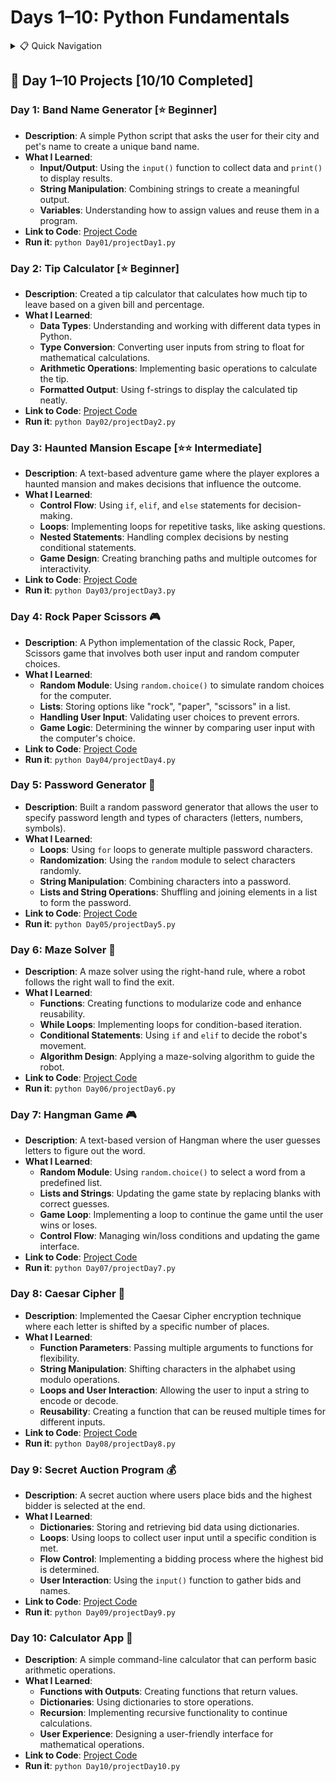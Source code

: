 <a id="day-1-10"></a>

# Days 1–10: Python Fundamentals

<details>
<summary>📋 Quick Navigation</summary>

- [Day 1: Band Name Generator](#day1)
- [Day 2: Tip Calculator](#day2)
- [Day 3: Haunted Mansion Escape](#day3)
- [Day 4: Rock Paper Scissors](#day4)
- [Day 5: Password Generator](#day5)
- [Day 6: Maze Solver](#day6)
- [Day 7: Hangman Game](#day7)
- [Day 8: Caesar Cipher](#day8)
- [Day 9: Secret Auction Program](#day9)
- [Day 10: Calculator App](#day10)

</details>

## 📅 Day 1–10 Projects [10/10 Completed]

<a id="day1"></a>
### Day 1: **Band Name Generator** [⭐ Beginner]

- **Description**: A simple Python script that asks the user for their city and pet's name to create a unique band name.
- **What I Learned**:
  - **Input/Output**: Using the `input()` function to collect data and `print()` to display results.
  - **String Manipulation**: Combining strings to create a meaningful output.
  - **Variables**: Understanding how to assign values and reuse them in a program.
- **Link to Code**: [Project Code](Day01/projectDay1.py)
- **Run it**: `python Day01/projectDay1.py`

<a id="day2"></a>
### Day 2: **Tip Calculator** [⭐ Beginner]

- **Description**: Created a tip calculator that calculates how much tip to leave based on a given bill and percentage.
- **What I Learned**:
  - **Data Types**: Understanding and working with different data types in Python.
  - **Type Conversion**: Converting user inputs from string to float for mathematical calculations.
  - **Arithmetic Operations**: Implementing basic operations to calculate the tip.
  - **Formatted Output**: Using f-strings to display the calculated tip neatly.
- **Link to Code**: [Project Code](Day02/projectDay2.py)
- **Run it**: `python Day02/projectDay2.py`

<a id="day3"></a>
### Day 3: **Haunted Mansion Escape** [⭐⭐ Intermediate]

- **Description**: A text-based adventure game where the player explores a haunted mansion and makes decisions that influence the outcome.
- **What I Learned**:
  - **Control Flow**: Using `if`, `elif`, and `else` statements for decision-making.
  - **Loops**: Implementing loops for repetitive tasks, like asking questions.
  - **Nested Statements**: Handling complex decisions by nesting conditional statements.
  - **Game Design**: Creating branching paths and multiple outcomes for interactivity.
- **Link to Code**: [Project Code](Day03/projectDay3.py)
- **Run it**: `python Day03/projectDay3.py`

<a id="day4"></a>
### Day 4: **Rock Paper Scissors** 🎮

- **Description**: A Python implementation of the classic Rock, Paper, Scissors game that involves both user input and random computer choices.
- **What I Learned**:
  - **Random Module**: Using `random.choice()` to simulate random choices for the computer.
  - **Lists**: Storing options like "rock", "paper", "scissors" in a list.
  - **Handling User Input**: Validating user choices to prevent errors.
  - **Game Logic**: Determining the winner by comparing user input with the computer's choice.
- **Link to Code**: [Project Code](Day04/projectDay4.py)
- **Run it**: `python Day04/projectDay4.py`

<a id="day5"></a>
### Day 5: **Password Generator** 🔐

- **Description**: Built a random password generator that allows the user to specify password length and types of characters (letters, numbers, symbols).
- **What I Learned**:
  - **Loops**: Using `for` loops to generate multiple password characters.
  - **Randomization**: Using the `random` module to select characters randomly.
  - **String Manipulation**: Combining characters into a password.
  - **Lists and String Operations**: Shuffling and joining elements in a list to form the password.
- **Link to Code**: [Project Code](Day05/projectDay5.py)
- **Run it**: `python Day05/projectDay5.py`

<a id="day6"></a>
### Day 6: **Maze Solver** 🧩

- **Description**: A maze solver using the right-hand rule, where a robot follows the right wall to find the exit.
- **What I Learned**:
  - **Functions**: Creating functions to modularize code and enhance reusability.
  - **While Loops**: Implementing loops for condition-based iteration.
  - **Conditional Statements**: Using `if` and `elif` to decide the robot's movement.
  - **Algorithm Design**: Applying a maze-solving algorithm to guide the robot.
- **Link to Code**: [Project Code](Day06/projectDay6.py)
- **Run it**: `python Day06/projectDay6.py`

<a id="day7"></a>
### Day 7: **Hangman Game** 🎮

- **Description**: A text-based version of Hangman where the user guesses letters to figure out the word.
- **What I Learned**:
  - **Random Module**: Using `random.choice()` to select a word from a predefined list.
  - **Lists and Strings**: Updating the game state by replacing blanks with correct guesses.
  - **Game Loop**: Implementing a loop to continue the game until the user wins or loses.
  - **Control Flow**: Managing win/loss conditions and updating the game interface.
- **Link to Code**: [Project Code](Day07/projectDay7.py)
- **Run it**: `python Day07/projectDay7.py`

<a id="day8"></a>
### Day 8: **Caesar Cipher** 🔐

- **Description**: Implemented the Caesar Cipher encryption technique where each letter is shifted by a specific number of places.
- **What I Learned**:
  - **Function Parameters**: Passing multiple arguments to functions for flexibility.
  - **String Manipulation**: Shifting characters in the alphabet using modulo operations.
  - **Loops and User Interaction**: Allowing the user to input a string to encode or decode.
  - **Reusability**: Creating a function that can be reused multiple times for different inputs.
- **Link to Code**: [Project Code](Day08/projectDay8.py)
- **Run it**: `python Day08/projectDay8.py`

<a id="day9"></a>
### Day 9: **Secret Auction Program** 💰

- **Description**: A secret auction where users place bids and the highest bidder is selected at the end.
- **What I Learned**:
  - **Dictionaries**: Storing and retrieving bid data using dictionaries.
  - **Loops**: Using loops to collect user input until a specific condition is met.
  - **Flow Control**: Implementing a bidding process where the highest bid is determined.
  - **User Interaction**: Using the `input()` function to gather bids and names.
- **Link to Code**: [Project Code](Day09/projectDay9.py)
- **Run it**: `python Day09/projectDay9.py`

<a id="day10"></a>
### Day 10: **Calculator App** 🧮

- **Description**: A simple command-line calculator that can perform basic arithmetic operations.
- **What I Learned**:
  - **Functions with Outputs**: Creating functions that return values.
  - **Dictionaries**: Using dictionaries to store operations.
  - **Recursion**: Implementing recursive functionality to continue calculations.
  - **User Experience**: Designing a user-friendly interface for mathematical operations.
- **Link to Code**: [Project Code](Day10/projectDay10.py)
- **Run it**: `python Day10/projectDay10.py`
